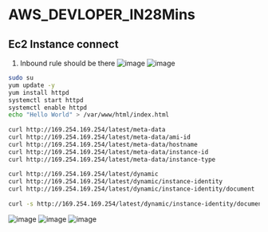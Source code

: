 # AWS_DEVLOPER_IN28Mins
## Ec2 Instance connect
1. Inbound rule should be there
![image](https://user-images.githubusercontent.com/69948118/185294117-47cc624e-a533-49c6-8120-a1fb474c5069.png)
![image](https://user-images.githubusercontent.com/69948118/185294217-0de265c9-4003-4117-87fb-91f77cd5f788.png)

```sh
sudo su
yum update -y
yum install httpd
systemctl start httpd
systemctl enable httpd
echo "Hello World" > /var/www/html/index.html
 
curl http://169.254.169.254/latest/meta-data
curl http://169.254.169.254/latest/meta-data/ami-id
curl http://169.254.169.254/latest/meta-data/hostname
curl http://169.254.169.254/latest/meta-data/instance-id
curl http://169.254.169.254/latest/meta-data/instance-type
 
curl http://169.254.169.254/latest/dynamic
curl http://169.254.169.254/latest/dynamic/instance-identity
curl http://169.254.169.254/latest/dynamic/instance-identity/document
 
curl -s http://169.254.169.254/latest/dynamic/instance-identity/document > /var/www/html/index.html
```

![image](https://user-images.githubusercontent.com/69948118/185295174-415b6437-e458-45db-b326-85e15ba552a1.png)
![image](https://user-images.githubusercontent.com/69948118/185295189-98495a85-6726-405e-9714-bf128fb4898b.png)
![image](https://user-images.githubusercontent.com/69948118/185295274-435294a2-e741-4000-914f-a03d7d73f3f8.png)
